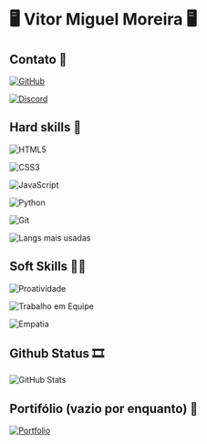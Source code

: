 # 🖥️ Vitor Miguel Moreira 🖥️

## Contato 📱
[![GitHub](https://img.shields.io/badge/GitHub-100000?style=for-the-badge&logo=github&logoColor=white)](https://github.com/VitorMiguelMoreira)

[![Discord](https://img.shields.io/badge/Discord-7289DA?style=for-the-badge&logo=discord&logoColor=white)](https://discord.com/channels/@kageyuky/)

## Hard skills 💪

![HTML5](https://img.shields.io/badge/HTML5-E34F26?style=for-the-badge&logo=html5&logoColor=white)

![CSS3](https://img.shields.io/badge/CSS3-1572B6?style=for-the-badge&logo=css3&logoColor=white)

![JavaScript](https://img.shields.io/badge/JavaScript-F7DF1E?style=for-the-badge&logo=javascript&logoColor=black)

![Python](https://img.shields.io/badge/python-3670A0?style=for-the-badge&logo=python&logoColor=ffdd54)

![Git](https://img.shields.io/badge/GIT-E44C30?style=for-the-badge&logo=git&logoColor=white)

![Langs mais usadas](https://github-readme-stats-git-masterrstaa-rickstaa.vercel.app/api/top-langs/?username=VitorMiguelMoreira&bg_color=000&border_color=30A3DC&title_color=E94D5F&text_color=FFF)

## Soft Skills 	👨‍🎓
![Proatividade](https://img.shields.io/badge/Proatividade-black?style=for-the-badge&logo=&logoColor=)

![Trabalho em Equipe](https://img.shields.io/badge/Trabalho_Em_Equipe-black?style=for-the-badge&logo=&logoColor=)

![Empatia](https://img.shields.io/badge/Empatia-black?style=for-the-badge&logo=&logoColor=)

## Github Status 🎞️

![GitHub Stats](https://github-readme-stats.vercel.app/api?username=VitorMiguelMoreira&theme=transparent&bg_color=000&border_color=30A3DC&show_icons=true&icon_color=30A3DC&title_color=E94D5F&text_color=FFF)

## Portifólio (vazio por enquanto) 📒

[![Portfolio](https://img.shields.io/badge/Portfolio-FF5722?style=for-the-badge&logo=todoist&logoColor=white)](https://seulink.com)
